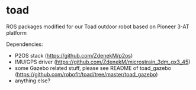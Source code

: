 toad
====

ROS packages modified for our Toad outdoor robot based on Pioneer 3-AT platform


Dependencies:

* P2OS stack (https://github.com/ZdenekM/p2os)
* IMU/GPS driver (https://github.com/ZdenekM/microstrain_3dm_gx3_45)
* some Gazebo related stuff, please see README of toad_gazebo (https://github.com/robofit/toad/tree/master/toad_gazebo)
* anything else?
